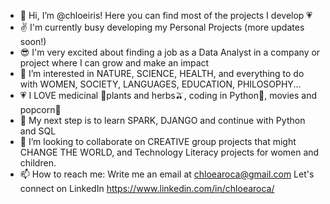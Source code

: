 - 👋 Hi, I’m @chloeiris! Here you can find most of the projects I develop 💗
- ✌️ I'm currently busy developing my Personal Projects (more updates soon!)
- 😎 I'm very excited about finding a job as a Data Analyst in a company or project where I can grow and make an impact
- 👀 I’m interested in NATURE, SCIENCE, HEALTH, and everything to do with WOMEN, SOCIETY, LANGUAGES, EDUCATION, PHILOSOPHY...
- 💗 I LOVE medicinal 🌿plants and herbs🫒, coding in Python🐍, movies and popcorn🍿
- 🌱 My next step is to learn SPARK, DJANGO and continue with Python and SQL
- 💞️ I’m looking to collaborate on CREATIVE group projects that might CHANGE THE WORLD, and Technology Literacy projects for women and children.
- 📫 How to reach me: Write me an email at chloearoca@gmail.com
                      Let's connect on LinkedIn https://www.linkedin.com/in/chloearoca/
                      
   
   

<!---
chloeiris/chloeiris is a ✨ special ✨ repository because its `README.md` (this file) appears on your GitHub profile.
You can click the Preview link to take a look at your changes.
![giphy](https://giphy.com/clips/guardian-the-guardian-zVORkDAN3m9Ehu4fF8)
--->
